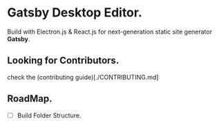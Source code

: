 # Gatsby Desktop Editor.

Build with Electron.js & React.js for next-generation static site generator **Gatsby**.



## Looking for Contributors.
check the (contributing guide)[./CONTRIBUTING.md]

## RoadMap.

* [  ] Build Folder Structure.
